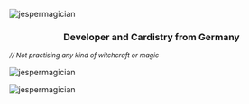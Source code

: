 <p align="left"> <img src="https://komarev.com/ghpvc/?username=jespermagician&label=Profile%20views&color=469f04&style=flat-square" alt="jespermagician" /> </p>
<h3 align="center">Developer and Cardistry from Germany</h3>
<p align="left"> <sub align="right"><i>// Not practising any kind of witchcraft or magic</i></sub></p>

<p>&nbsp;<img align="left" size="40%" src="https://github-readme-stats.vercel.app/api?username=jespermagician&show_icons=true&theme=dark&locale=en" alt="jespermagician" /></p>
<p><img align="left" src="https://github-readme-stats.vercel.app/api/top-langs?username=jespermagician&show_icons=true&theme=dark&locale=en&layout=compact" alt="jespermagician" /></p>
<br>

